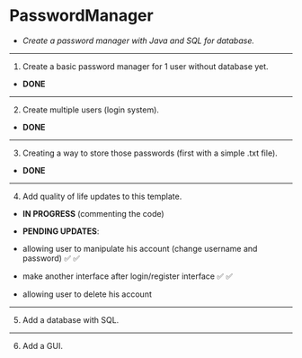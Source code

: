 # PasswordManager

- *Create a password manager with Java and SQL for database.*
----------------------------------------------------------------------------------

1. Create a basic password manager for 1 user without database yet.
- **DONE**
---------------------------------------------------------------------------------
2. Create multiple users (login system).
- **DONE**
---------------------------------------------------------------------------------
3. Creating a way to store those passwords (first with a simple .txt file).
- **DONE**
---------------------------------------------------------------------------------
4. Add quality of life updates to this template.
- **IN PROGRESS** (commenting the code)

- **PENDING UPDATES**:  
- allowing user to manipulate his account (change username and password) :white_check_mark: :white_check_mark:
- make another interface after login/register interface :white_check_mark: :white_check_mark:
- allowing user to delete his account
---------------------------------------------------------------------------------
5. Add a database with SQL.

---------------------------------------------------------------------------------
6. Add a GUI.


 
